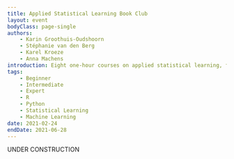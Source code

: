 ```yaml
---
title: Applied Statistical Learning Book Club
layout: event
bodyClass: page-single
authors:
    - Karin Groothuis-Oudshoorn
    - Stéphanie van den Berg
    - Karel Kroeze
    - Anna Machens
introduction: Eight one-hour courses on applied statistical learning, from beginner to expert levels with a focus on immediately applying the theory.
tags:
    - Beginner
    - Intermediate
    - Expert
    - R
    - Python
    - Statistical Learning
    - Machine Learning
date: 2021-02-24
endDate: 2021-06-28
---
```


UNDER CONSTRUCTION
